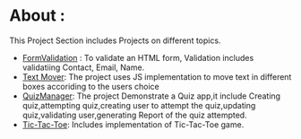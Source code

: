 # About :
This Project Section includes Projects on different topics.

- [FormValidation](https://github.com/Shiwang0-0/Triweb-Learning/blob/main/Projects/FormValidatiton/README.md) : To validate an HTML form, Validation includes validatiing Contact, Email, Name.
- [Text Mover](https://github.com/Shiwang0-0/Triweb-Learning/blob/main/Projects/HTML-CSS-JS/README.md): The project uses JS implementation to move text in different boxes accoriding to the users choice
- [QuizManager](https://github.com/Shiwang0-0/Triweb-Learning/blob/main/Projects/QuizManager/README.md): The project Demonstrate a Quiz app,it include Creating quiz,attempting quiz,creating user to attempt the quiz,updating quiz,validating user,generating Report of the quiz attempted.
- [Tic-Tac-Toe](https://github.com/Shiwang0-0/Triweb-Learning/blob/main/Projects/tic-tac-toe/README.md): Includes implementation of Tic-Tac-Toe game.



    
    






           